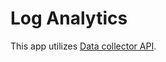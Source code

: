 # Log Analytics

This app utilizes [Data collector API](https://learn.microsoft.com/en-us/azure/azure-monitor/logs/data-collector-api).
